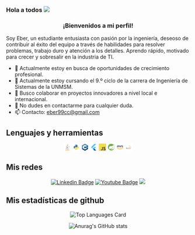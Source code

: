 ### Hola a todos <img src="https://media.giphy.com/media/hvRJCLFzcasrR4ia7z/giphy.gif" width="25px">

### <div align="center"> <p>¡Bienvenidos a mi perfil!</p></div>
<p>Soy Eber, un estudiante entusiasta con pasión por la ingeniería, deseoso de contribuir al éxito del equipo a través de habilidades para resolver problemas, trabajo duro y atención a los detalles. Aprendo rápido, motivado para crecer y sobresalir en la industria de TI.</p>  

- 🔭 Actualmente estoy en busca de oportunidades de crecimiento profesional.
- 🌱 Actualmente estoy cursando el 9.º ciclo de la carrera de Ingeniería de Sistemas de la UNMSM.
- 👯 Busco colaborar en proyectos innovadores a nivel local e internacional.
- 💬 No dudes en contactarme para cualquier duda.
- 📫 Contacto: <a href="mailto:eber99cc@gmail.com">eber99cc@gmail.com</a> 


## Lenguajes y herramientas

<div align="center">
  
<code><img height="20" src="https://raw.githubusercontent.com/github/explore/main/topics/java/java.png"></code>
<code><img height="20" src="https://raw.githubusercontent.com/github/explore/main/topics/python/python.png"></code>
<code><img height="20" src="https://raw.githubusercontent.com/github/explore/main/topics/cpp/cpp.png"></code>
<code><img height="20" src="https://raw.githubusercontent.com/github/explore/main/topics/flutter/flutter.png"></code>
<code><img height="20" src="https://raw.githubusercontent.com/github/explore/main/topics/javascript/javascript.png"></code>
<code><img height="20" src="https://raw.githubusercontent.com/github/explore/main/topics/spring/spring.png"></code>
<code><img height="20" src="https://raw.githubusercontent.com/github/explore/main/topics/aws/aws.png"></code>
<code><img height="20" src="https://raw.githubusercontent.com/github/explore/main/topics/mysql/mysql.png"></code>
</div>


## Mis redes

<div align="center">
  
[![Linkedin Badge](https://img.shields.io/badge/-ebercalderon-blue?style=flat-square&logo=Linkedin&logoColor=white&link=https://www.linkedin.com/in/eber-calderon-unmsm/)](https://www.linkedin.com/in/eber-calderon-unmsm/)
[![Youtube Badge](https://img.shields.io/badge/-ebercalderon-darkred?style=flat-square&logo=youtube&logoColor=white&link=https://www.youtube.com/channel/UCCG2XW-fA-YJG6PbmbUd8vQ)](https://www.youtube.com/channel/UCCG2XW-fA-YJG6PbmbUd8vQ)
![](https://visitor-badge.glitch.me/badge?page_id=ebercalderon=ebercalderon)
</div>


 ## Mis estadísticas de github
<div align="center">

![Top Languages Card](https://github-readme-stats.vercel.app/api/top-langs/?username=ebercalderon&layout=compact&theme=gotham&count_private=true&locale=es)

![Anurag's GitHub stats](https://github-readme-stats.vercel.app/api?username=ebercalderon&count_private=true&theme=gotham&show_icons=true&locale=es)
</div>

